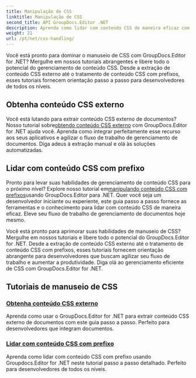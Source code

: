 ```yaml
---
title: Manipulação de CSS
linktitle: Manipulação de CSS
second_title: API GroupDocs.Editor .NET
description: Aprenda como lidar com conteúdo CSS de maneira eficaz com GroupDocs.Editor for .NET. Extraia conteúdo CSS externo e manipule conteúdo CSS com prefixos sem esforço.
weight: 21
url: /pt/net/css-handling/
---
```


Você está pronto para dominar o manuseio de CSS com GroupDocs.Editor for .NET? Mergulhe em nossos tutoriais abrangentes e libere todo o potencial do gerenciamento de conteúdo CSS. Desde a extração de conteúdo CSS externo até o tratamento de conteúdo CSS com prefixos, esses tutoriais fornecem orientação passo a passo para desenvolvedores de todos os níveis.

## Obtenha conteúdo CSS externo

 Você está lutando para extrair conteúdo CSS externo de documentos? Nosso tutorial sobre[obtendo conteúdo CSS externo](./get-external-css-content/) com GroupDocs.Editor for .NET ajuda você. Aprenda como integrar perfeitamente esse recurso aos seus aplicativos e agilizar o fluxo de trabalho de gerenciamento de documentos. Diga adeus à extração manual e olá às soluções automatizadas.

## Lidar com conteúdo CSS com prefixo

 Pronto para levar suas habilidades de gerenciamento de conteúdo CSS para o próximo nível? Explore nosso tutorial em[manipulando conteúdo CSS com prefixos](./handle-css-content-with-prefix/)usando GroupDocs.Editor para .NET. Quer você seja um desenvolvedor iniciante ou experiente, este guia passo a passo fornece as ferramentas e o conhecimento para lidar com conteúdo CSS de maneira eficaz. Eleve seu fluxo de trabalho de gerenciamento de documentos hoje mesmo.

Você está pronto para aprimorar suas habilidades de manuseio de CSS? Mergulhe em nossos tutoriais e libere todo o potencial do GroupDocs.Editor for .NET. Desde a extração de conteúdo CSS externo até o tratamento de conteúdo CSS com prefixos, esses tutoriais fornecem orientação abrangente para desenvolvedores que buscam agilizar seu fluxo de trabalho e aumentar a produtividade. Diga olá ao gerenciamento eficiente de CSS com GroupDocs.Editor for .NET. 
## Tutoriais de manuseio de CSS
### [Obtenha conteúdo CSS externo](./get-external-css-content/)
Aprenda como usar o GroupDocs.Editor for .NET para extrair conteúdo CSS externo de documentos com este guia passo a passo. Perfeito para desenvolvedores que integram documentos.
### [Lidar com conteúdo CSS com prefixo](./handle-css-content-with-prefix/)
Aprenda como lidar com conteúdo CSS com prefixo usando Groupdocs.Editor for .NET neste tutorial passo a passo detalhado. Perfeito para desenvolvedores de todos os níveis.